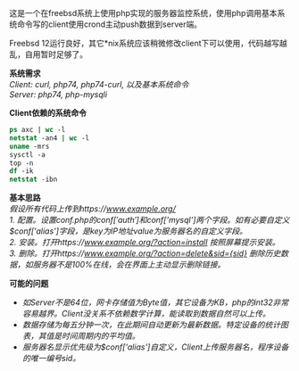 这是一个在freebsd系统上使用php实现的服务器监控系统，使用php调用基本系统命令写的client使用crond主动push数据到server端。

Freebsd 12运行良好，其它*nix系统应该稍微修改client下可以使用，代码越写越乱，自用暂时足够了。

**系统需求**  
*Client: curl, php74, php74-curl, 以及基本系统命令*  
*Server: php74, php-mysqli*  
  
**Client依赖的系统命令**
```csh
ps axc | wc -l
netstat -an4 | wc -l
uname -mrs
sysctl -a
top -n
df -ik
netstat -ibn
```

**基本思路**  
*假设所有代码上传到https://www.example.org/*  
*1. 配置。设置conf.php的$conf['auth']和$conf['mysql']两个字段。如有必要自定义$conf['alias']字段，是key为IP地址value为服务器名的自定义字段。*  
*2. 安装。打开https://www.example.org/?action=install 按照屏幕提示安装。*  
*3. 删除。打开https://www.example.org/?action=delete&sid={sid} 删除历史数据，如服务器不是100%在线，会在界面上主动显示删除链接。*  
  
**可能的问题**
- *如Server不是64位，网卡存储值为Byte值，其它设备为KB，php的int32非常容易越界。Client没关系不依赖数学计算，能读取到数据自然可以上传。*
- *数据存储为每五分钟一次，在此期间自动更新为最新数据。特定设备的统计图表，其值是时间周期内的平均值。*
- *服务器名显示优先级为$conf['alias']自定义，Client上传服务器名，程序设备的唯一编号sid。*
